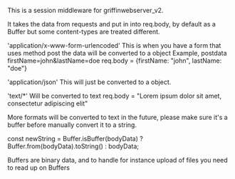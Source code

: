 This is a session middleware for griffinwebserver_v2.

It takes the data from requests and put in into req.body, by default as a Buffer but some content-types are treated different.

'application/x-www-form-urlencoded'
This is when you have a form that uses method post
the data will be converted to a object
Example, postdata firstName=john&lastName=doe
req.body = {firstName: "john", lastName: "doe"}

'application/json'
This will just be converted to a object.

'text/\*'
Will be converted to text
req.body = "Lorem ipsum dolor sit amet, consectetur adipiscing elit"

More formats will be converted to text in the future, please make sure it's a buffer before manually convert it to a string.

const newString = Buffer.isBuffer(bodyData) ? Buffer.from(bodyData).toString() : bodyData;


Buffers are binary data, and to handle for instance upload of files you need to read up on Buffers

